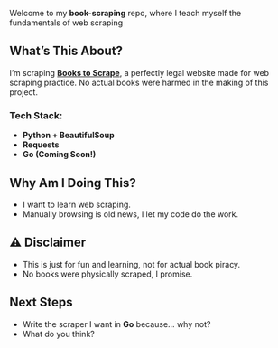 Welcome to my **book-scraping** repo, where I teach myself the fundamentals of web scraping

## **What’s This About?**  
I’m scraping **[Books to Scrape](http://books.toscrape.com/)**, a perfectly legal website made for web scraping practice. No actual books were harmed in the making of this project.  

### **Tech Stack:**  
- **Python + BeautifulSoup**
- **Requests**
- **Go (Coming Soon!)**  

## **Why Am I Doing This?**  
- I want to learn web scraping. 
- Manually browsing is old news, I let my code do the work.  

## **⚠️ Disclaimer**  
- This is just for fun and learning, not for actual book piracy.  
- No books were physically scraped, I promise.  

## **Next Steps**  
- Write the scraper I want in **Go** because… why not?  
- What do you think?
